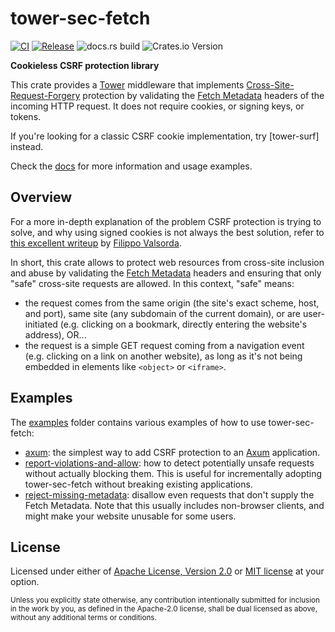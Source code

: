 # tower-sec-fetch

[![CI](https://github.com/MatteoJoliveau/tower-sec-fetch/actions/workflows/ci.yml/badge.svg)](https://github.com/MatteoJoliveau/tower-sec-fetch/actions/workflows/ci.yml)
[![Release](https://github.com/MatteoJoliveau/tower-sec-fetch/actions/workflows/release.yml/badge.svg)](https://github.com/MatteoJoliveau/tower-sec-fetch/actions/workflows/release.yml)
![docs.rs build](https://img.shields.io/docsrs/tower-sec-fetch)
![Crates.io Version](https://img.shields.io/crates/v/tower-sec-fetch)

**Cookieless CSRF protection library**

This crate provides a [Tower] middleware that implements [Cross-Site-Request-Forgery] protection by validating the [Fetch Metadata] headers of the incoming HTTP request. It does not require cookies, or signing keys, or tokens.

If you're looking for a classic CSRF cookie implementation, try [tower-surf] instead.

Check the [docs](https://docs.rs/tower-sec-fetch) for more information and usage examples.

## Overview

For a more in-depth explanation of the problem CSRF protection is trying to solve, and why using signed cookies is not always the best solution, refer to [this excellent writeup](https://github.com/golang/go/issues/73626) by [Filippo Valsorda](https://filippo.io).

In short, this crate allows to protect web resources from cross-site inclusion and abuse by validating the [Fetch Metadata] headers and ensuring that only "safe" cross-site requests are allowed. In this context, "safe" means:

- the request comes from the same origin (the site's exact scheme, host, and port), same site (any subdomain of the current domain), or are user-initiated (e.g. clicking on a bookmark, directly entering the website's address), OR...
- the request is a simple GET request coming from a navigation event (e.g. clicking on a link on another website), as long as it's not being embedded in elements like `<object>` or `<iframe>`.

## Examples

The [examples](examples) folder contains various examples of how to use tower-sec-fetch:

- [axum](examples/axum.rs): the simplest way to add CSRF protection to an [Axum](https://docs.rs/axum) application.
- [report-violations-and-allow](examples/report-violations-and-allow.rs): how to detect potentially unsafe requests without actually blocking them. This is useful for incrementally adopting tower-sec-fetch without breaking existing applications.
- [reject-missing-metadata](examples/reject-missing-metadata.rs): disallow even requests that don't supply the Fetch Metadata. Note that this usually includes non-browser clients, and might make your website unusable for some users.

## License

Licensed under either of [Apache License, Version 2.0](LICENSE-APACHE) or [MIT license](LICENSE-MIT) at your option.

<sub>
Unless you explicitly state otherwise, any contribution intentionally submitted
for inclusion in the work by you, as defined in the Apache-2.0 license, shall be
dual licensed as above, without any additional terms or conditions.
</sub>

[Tower]: https://docs.rs/tower
[Cross-Site-Request-Forgery]: https://developer.mozilla.org/en-US/docs/Web/Security/Attacks/CSRF
[Fetch Metadata]: https://developer.mozilla.org/en-US/docs/Glossary/Fetch_metadata_request_header
